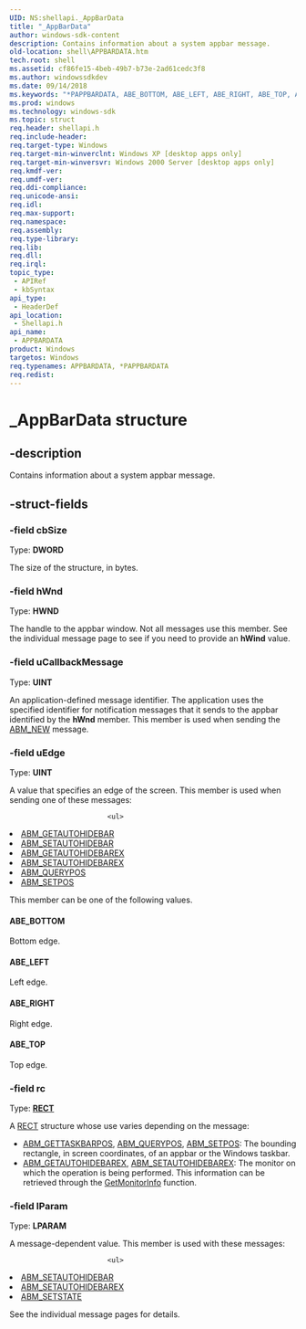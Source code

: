 ```yaml
---
UID: NS:shellapi._AppBarData
title: "_AppBarData"
author: windows-sdk-content
description: Contains information about a system appbar message.
old-location: shell\APPBARDATA.htm
tech.root: shell
ms.assetid: cf86fe15-4beb-49b7-b73e-2ad61cedc3f8
ms.author: windowssdkdev
ms.date: 09/14/2018
ms.keywords: "*PAPPBARDATA, ABE_BOTTOM, ABE_LEFT, ABE_RIGHT, ABE_TOP, APPBARDATA, APPBARDATA structure [Windows Shell], PAPPBARDATA, PAPPBARDATA structure pointer [Windows Shell], _AppBarData, _win32_APPBARDATA, shell.APPBARDATA, shellapi/APPBARDATA, shellapi/PAPPBARDATA"
ms.prod: windows
ms.technology: windows-sdk
ms.topic: struct
req.header: shellapi.h
req.include-header: 
req.target-type: Windows
req.target-min-winverclnt: Windows XP [desktop apps only]
req.target-min-winversvr: Windows 2000 Server [desktop apps only]
req.kmdf-ver: 
req.umdf-ver: 
req.ddi-compliance: 
req.unicode-ansi: 
req.idl: 
req.max-support: 
req.namespace: 
req.assembly: 
req.type-library: 
req.lib: 
req.dll: 
req.irql: 
topic_type:
 - APIRef
 - kbSyntax
api_type:
 - HeaderDef
api_location:
 - Shellapi.h
api_name:
 - APPBARDATA
product: Windows
targetos: Windows
req.typenames: APPBARDATA, *PAPPBARDATA
req.redist: 
---
```


# _AppBarData structure


## -description


Contains information about a system appbar message.


## -struct-fields




### -field cbSize

Type: <b>DWORD</b>

The size of the structure, in bytes.


### -field hWnd

Type: <b>HWND</b>

The handle to the appbar window. Not all messages use this member. See the individual message page to see if you need to provide an <b>hWind</b> value.


### -field uCallbackMessage

Type: <b>UINT</b>

An application-defined message identifier. The application uses the specified identifier for notification messages that it sends to the appbar identified by the <b>hWnd</b> member. This member is used when sending the <a href="https://msdn.microsoft.com/1da9db13-6fdc-44b3-9985-de32d572675a">ABM_NEW</a> message.


### -field uEdge

Type: <b>UINT</b>

A value that specifies an edge of the screen. This member is used when sending one of these messages:
                        
                            <ul>
<li>
<a href="https://msdn.microsoft.com/545dd1d9-8cbb-4ff3-b871-4908ecac56db">ABM_GETAUTOHIDEBAR</a>
</li>
<li>
<a href="https://msdn.microsoft.com/0cbd6c9c-e83f-41f8-91ed-81afaa24f524">ABM_SETAUTOHIDEBAR</a>
</li>
<li>
<a href="https://msdn.microsoft.com/538EA230-06DF-4441-A6AA-9DD613521BE1">ABM_GETAUTOHIDEBAREX</a>
</li>
<li>
<a href="https://msdn.microsoft.com/C437727C-3FF6-4598-9D81-A39FCC2EF1C4">ABM_SETAUTOHIDEBAREX</a>
</li>
<li>
<a href="https://msdn.microsoft.com/061a30fb-a68a-464e-ad8c-0bda672b57d9">ABM_QUERYPOS</a>
</li>
<li>
<a href="https://msdn.microsoft.com/b3c56278-b9a2-4e08-bf98-7b3e4c8bd082">ABM_SETPOS</a>
</li>
</ul>


This member can be one of the following values.



#### ABE_BOTTOM

Bottom edge.



#### ABE_LEFT

Left edge.



#### ABE_RIGHT

Right edge.



#### ABE_TOP

Top edge.


### -field rc

Type: <b><a href="https://msdn.microsoft.com/9439cb6c-f2f7-4c27-b1d7-8ddf16d81fe8">RECT</a></b>

A <a href="https://msdn.microsoft.com/9439cb6c-f2f7-4c27-b1d7-8ddf16d81fe8">RECT</a> structure whose use varies depending on the message:
                    
                        

<ul>
<li>
<a href="https://msdn.microsoft.com/8072bb2d-05e6-4baa-a7f4-1377b94fdd45">ABM_GETTASKBARPOS</a>, <a href="https://msdn.microsoft.com/061a30fb-a68a-464e-ad8c-0bda672b57d9">ABM_QUERYPOS</a>, <a href="https://msdn.microsoft.com/b3c56278-b9a2-4e08-bf98-7b3e4c8bd082">ABM_SETPOS</a>: The bounding rectangle, in screen coordinates, of an appbar or the Windows taskbar.</li>
<li>
<a href="https://msdn.microsoft.com/538EA230-06DF-4441-A6AA-9DD613521BE1">ABM_GETAUTOHIDEBAREX</a>, <a href="https://msdn.microsoft.com/C437727C-3FF6-4598-9D81-A39FCC2EF1C4">ABM_SETAUTOHIDEBAREX</a>: The monitor on which the operation is being performed. This information can be retrieved through the <a href="https://msdn.microsoft.com/025a89c2-4bbd-4c8b-8367-3735fb5b872a">GetMonitorInfo</a> function.</li>
</ul>

### -field lParam

Type: <b>LPARAM</b>

A message-dependent value. This member is used with these messages:
                        
                            <ul>
<li>
<a href="https://msdn.microsoft.com/0cbd6c9c-e83f-41f8-91ed-81afaa24f524">ABM_SETAUTOHIDEBAR</a>
</li>
<li>
<a href="https://msdn.microsoft.com/C437727C-3FF6-4598-9D81-A39FCC2EF1C4">ABM_SETAUTOHIDEBAREX</a>
</li>
<li>
<a href="https://msdn.microsoft.com/a60e156d-19ef-49b9-83fc-138d1a2169f2">ABM_SETSTATE</a>
</li>
</ul>


See the individual message pages for details.

